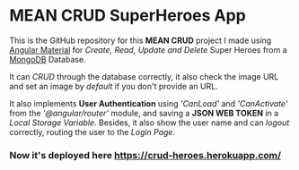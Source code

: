 # MEAN CRUD SuperHeroes App

This is the GitHub repository for this **MEAN CRUD** project I made using [Angular Material](https://material.angular.io/) for *Create, Read, Update and Delete* Super Heroes from a [MongoDB](https://www.mongodb.com) Database.

It can *CRUD* through the database correctly, it also check the image URL and set an image by *default* if you don't provide an URL.

It also implements **User Authentication** using *'CanLoad'* and *'CanActivate'* from the *'@angular/router'* module, and saving a **JSON WEB TOKEN** in a *Local Storage Variable*. Besides, it also show the user name and can *logout* correctly, routing the user to the *Login Page*.

### Now it's deployed here https://crud-heroes.herokuapp.com/